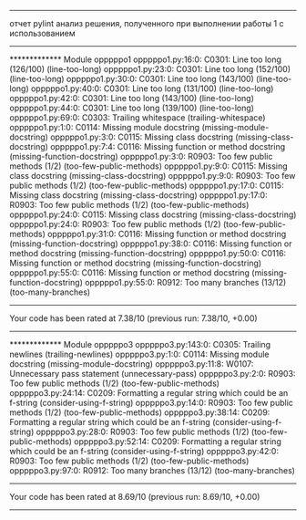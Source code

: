 ------------------------------------------------------------------

отчет pylint анализ решения, полученного при выполнении работы 1 с использованием 

------------------------------------------------------------------

************* Module opppppo1
opppppo1.py:16:0: C0301: Line too long (126/100) (line-too-long)
opppppo1.py:23:0: C0301: Line too long (152/100) (line-too-long)
opppppo1.py:30:0: C0301: Line too long (143/100) (line-too-long)
opppppo1.py:40:0: C0301: Line too long (131/100) (line-too-long)
opppppo1.py:42:0: C0301: Line too long (143/100) (line-too-long)
opppppo1.py:44:0: C0301: Line too long (139/100) (line-too-long)
opppppo1.py:69:0: C0303: Trailing whitespace (trailing-whitespace)
opppppo1.py:1:0: C0114: Missing module docstring (missing-module-docstring)
opppppo1.py:3:0: C0115: Missing class docstring (missing-class-docstring)
opppppo1.py:7:4: C0116: Missing function or method docstring (missing-function-docstring)
opppppo1.py:3:0: R0903: Too few public methods (1/2) (too-few-public-methods)
opppppo1.py:9:0: C0115: Missing class docstring (missing-class-docstring)
opppppo1.py:9:0: R0903: Too few public methods (1/2) (too-few-public-methods)
opppppo1.py:17:0: C0115: Missing class docstring (missing-class-docstring)
opppppo1.py:17:0: R0903: Too few public methods (1/2) (too-few-public-methods)
opppppo1.py:24:0: C0115: Missing class docstring (missing-class-docstring)
opppppo1.py:24:0: R0903: Too few public methods (1/2) (too-few-public-methods)
opppppo1.py:31:0: C0116: Missing function or method docstring (missing-function-docstring)
opppppo1.py:38:0: C0116: Missing function or method docstring (missing-function-docstring)
opppppo1.py:50:0: C0116: Missing function or method docstring (missing-function-docstring)
opppppo1.py:55:0: C0116: Missing function or method docstring (missing-function-docstring)
opppppo1.py:55:0: R0912: Too many branches (13/12) (too-many-branches)

------------------------------------------------------------------

Your code has been rated at 7.38/10 (previous run: 7.38/10, +0.00)

------------------------------------------------------------------

************* Module opppppo3
opppppo3.py:143:0: C0305: Trailing newlines (trailing-newlines)
opppppo3.py:1:0: C0114: Missing module docstring (missing-module-docstring)
opppppo3.py:11:8: W0107: Unnecessary pass statement (unnecessary-pass)
opppppo3.py:2:0: R0903: Too few public methods (1/2) (too-few-public-methods)
opppppo3.py:24:14: C0209: Formatting a regular string which could be an f-string (consider-using-f-string)
opppppo3.py:14:0: R0903: Too few public methods (1/2) (too-few-public-methods)
opppppo3.py:38:14: C0209: Formatting a regular string which could be an f-string (consider-using-f-string)
opppppo3.py:28:0: R0903: Too few public methods (1/2) (too-few-public-methods)
opppppo3.py:52:14: C0209: Formatting a regular string which could be an f-string (consider-using-f-string)
opppppo3.py:42:0: R0903: Too few public methods (1/2) (too-few-public-methods)
opppppo3.py:97:0: R0912: Too many branches (13/12) (too-many-branches)

------------------------------------------------------------------

Your code has been rated at 8.69/10 (previous run: 8.69/10, +0.00)

------------------------------------------------------------------